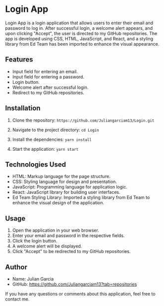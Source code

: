 # Login App

Login App is a login application that allows users to enter their email and password to log in. After successful login, a welcome alert appears, and upon clicking "Accept", the user is directed to my GitHub repositories. The app is developed using CSS, HTML, JavaScript, and React, and a styling library from Ed Team has been imported to enhance the visual appearance.

## Features

- Input field for entering an email.
- Input field for entering a password.
- Login button.
- Welcome alert after successful login.
- Redirect to my GitHub repositories.

## Installation

1. Clone the repository: `https://github.com/Juliangarciam13/Login.git`

2. Navigate to the project directory: `cd Login`

3. Install the dependencies: `yarn install`

4. Start the application: `yarn start`

## Technologies Used

- HTML: Markup language for the page structure.
- CSS: Styling language for design and presentation.
- JavaScript: Programming language for application logic.
- React: JavaScript library for building user interfaces.
- Ed Team Styling Library: Imported a styling library from Ed Team to enhance the visual design of the application.

## Usage

1. Open the application in your web browser.
2. Enter your email and password in the respective fields.
3. Click the login button.
4. A welcome alert will be displayed.
5. Click "Accept" to be redirected to my GitHub repositories.

## Author

- Name: Julian Garcia
- GitHub: https://github.com/Juliangarciam13?tab=repositories

If you have any questions or comments about this application, feel free to contact me.